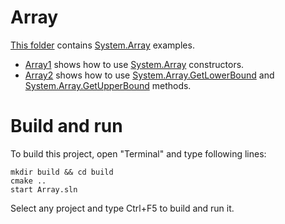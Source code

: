 # Array

[This folder](.) contains [System.Array](https://learn.microsoft.com/en-us/dotnet/api/system.array) examples.

* [Array1](Array1/README.md) shows how to use [System.Array](https://learn.microsoft.com/en-us/dotnet/api/system.array) constructors.
* [Array2](Array2/README.md) shows how to use [System.Array.GetLowerBound](https://learn.microsoft.com/en-us/dotnet/api/system.array.getlowerbound) and [System.Array.GetUpperBound](https://learn.microsoft.com/en-us/dotnet/api/system.array.getupperbound) methods.

# Build and run

To build this project, open "Terminal" and type following lines:

```batch
mkdir build && cd build
cmake ..
start Array.sln
```

Select any project and type Ctrl+F5 to build and run it.

